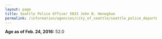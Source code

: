 ```yaml
---
layout: page
title: Seattle Police Officer 5033 John B. Heneghan
permalink: /information/agencies/city_of_seattle/seattle_police_department/copbook/5033/
---
```


**Age as of Feb. 24, 2016:** 52.0
